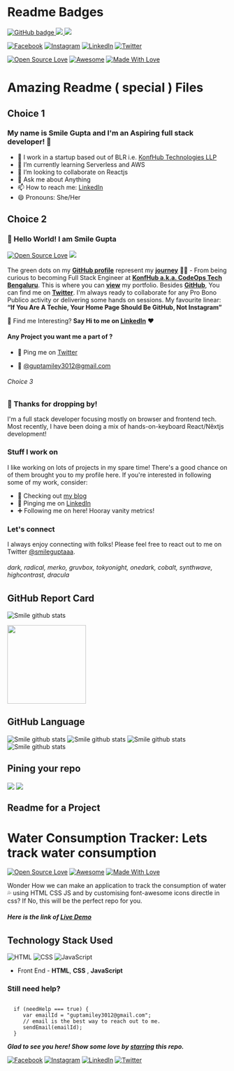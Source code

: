 # Readme Badges

<a href="https://github.com/julioarruda?tab=followers">
    <img src="https://img.shields.io/github/followers/smilegupta?label=Followers&logo=GitHub&style=for-the-badge" alt="GitHub badge" />
  </a>
  <a href="http://twitter.com/julioarrudac">
    <img src="https://img.shields.io/twitter/follow/smileguptaaa?label=Twitter&logo=twitter&style=for-the-badge" />
  </a>
 <a href="http://youtube.com/c/julioarruda?sub_confirmation=1">
    <img src="https://img.shields.io/youtube/views/KSObxD557Tk?label=YouTube&logo=YouTube&style=for-the-badge" />
  </a> 
  
[![Facebook](https://img.shields.io/static/v1.svg?label=follow&message=@smileguptaaa&color=grey&logo=facebook&style=flat&logoColor=white&colorA=blue)](https://www.facebook.com/smileguptaaa)  [![Instagram](https://img.shields.io/static/v1.svg?label=follow&message=@smileguptaaa&color=grey&logo=instagram&style=flat&logoColor=white&colorA=blue)](https://www.instagram.com/smileguptaaa/) [![LinkedIn](https://img.shields.io/static/v1.svg?label=connect&message=@smilegupta&color=grey&logo=linkedin&style=flat&logoColor=white&colorA=blue)](https://www.linkedin.com/in/smilegupta/) [![Twitter](https://img.shields.io/static/v1.svg?label=connect&message=@smileguptaaa&color=grey&logo=twitter&style=flat&logoColor=white&colorA=blue)](https://twitter.com/smileguptaaa)

[![Open Source Love](https://badges.frapsoft.com/os/v2/open-source.svg?v=103)](https://github.com/smilegupta)
[![Awesome](https://cdn.rawgit.com/sindresorhus/awesome/d7305f38d29fed78fa85652e3a63e154dd8e8829/media/badge.svg)](https://github.com/smilegupta) [![Made With Love](https://img.shields.io/badge/Made%20With-Love-orange.svg)](https://github.com/smilegupta)

# Amazing Readme ( special ) Files

## Choice 1

### My name is Smile Gupta and I'm an Aspiring full stack developer! 👋
- 🔭 I work in a startup based out of BLR i.e. [KonfHub Technologies LLP](https://konfhub.com/)
- 🌱 I’m currently learning Serverless and AWS
- 👯 I’m looking to collaborate on Reactjs
- 💬 Ask me about Anything
- 📫 How to reach me:  [LinkedIn](https://www.linkedin.com/in/smilegupta/)
- 😄 Pronouns:  She/Her


## Choice 2

### 👋 Hello World! I am Smile Gupta 

[![Open Source Love](https://badges.frapsoft.com/os/v2/open-source.svg?v=103)](https://github.com/smilegupta) [![](https://cdn.rawgit.com/sindresorhus/awesome/d7305f38d29fed78fa85652e3a63e154dd8e8829/media/badge.svg)](https://github.com/smilegupta)
<br> <br>
The green dots on my [**GitHub profile**](https://github.com/smilegupta?tab=repositories) represent my [**journey**](https://fayz.in/stories/s/1569/0/?ckt_id=ZGL1ZGVk&title=Help_for_beginners_smile_gupta) :running_woman: - From being curious to becoming Full Stack Engineer at [**KonfHub a.k.a. CodeOps Tech Bengaluru**](https://konfhub.com/). This is where you can [**view**](https://smilegupta.github.io/portfolio-smilegupta/) my portfolio.  Besides [**GitHub**](https://github.com/smilegupta/), You can find me on [**Twitter**](https://twitter.com/smileguptaaa). I'm always ready to collaborate for any Pro Bono Publico activity or delivering some hands on sessions. 
My favourite linear: **“If You Are A Techie, Your Home Page Should Be GitHub, Not Instagram”**

:dart: Find me Interesting? 
**Say Hi to me on [LinkedIn](https://www.linkedin.com/in/smilegupta/)** :heart: 

#### Any Project you want me a part of ?

 - 👀 Ping me on [Twitter](https://twitter.com/smileguptaaa)

 - 💌 [@guptamiley3012@gmail.com](mailto:guptamiley3012@gmail.com)


###### Choice 3

### 👋 Thanks for dropping by!

I'm a full stack developer focusing mostly on browser and frontend tech. Most recently, I have been doing a mix of hands-on-keyboard React/Nẽxtjs development!

### Stuff I work on

I like working on lots of projects in my spare time! There's a good chance on of them brought you to my profile here. If you're interested in following some of my work, consider:

- 📝 Checking out [my blog](https://hashnode.com/@smilegupta)
- 👀 Pinging me on [LinkedIn](https://www.linkedin.com/in/smilegupta/)
- ➕ Following me on here! Hooray vanity metrics!

### Let's connect

I always enjoy connecting with folks! Please feel free to react out to me on Twitter [@smileguptaaa](https://twitter.com/smileguptaaa).

###### dark, radical, merko, gruvbox, tokyonight, onedark, cobalt, synthwave, highcontrast, dracula


## GitHub Report Card
 <img align="center" src="https://github-readme-stats.vercel.app/api?username=smilegupta&show_icons=true&include_all_commits=true&theme=material-palenight" alt="Smile github stats" />
 
 <img height="180em" src="https://github-readme-stats.vercel.app/api?username=smilegupta&show_icons=true&hide_border=true" /> </td>
 
 ## GitHub Language
  <img align="center" src="https://github-readme-stats.vercel.app/api/top-langs/?username=smilegupta&layout=compact&theme=material-palenight" alt="Smile github stats" />
  
 <img align="center" src="https://github-readme-stats.vercel.app/api/top-langs/?username=smilegupta&layout=compact" alt="Smile github stats" />
 
  <img align="center" src="https://github-readme-stats.vercel.app/api/top-langs/?username=smilegupta&theme=material-palenight" alt="Smile github stats" />
  
  <img align="center" src="https://github-readme-stats.vercel.app/api/top-langs/?username=smilegupta" alt="Smile github stats" />
  
  
  ## Pining your repo
  
  <img align="center" src="https://github-readme-stats.vercel.app/api/pin/?username=smilegupta&repo=Say-Hello-to-React-js&theme=material-palenight" />

<img align="center" src="https://github-readme-stats.vercel.app/api/pin/?username=smilegupta&repo=Say-Hello-to-React-js" />


## Readme for a Project


# Water Consumption  Tracker: Lets track water consumption
[![Open Source Love](https://badges.frapsoft.com/os/v2/open-source.svg?v=103)](https://github.com/smilegupta)
[![Awesome](https://cdn.rawgit.com/sindresorhus/awesome/d7305f38d29fed78fa85652e3a63e154dd8e8829/media/badge.svg)](https://github.com/smilegupta) [![Made With Love](https://img.shields.io/badge/Made%20With-Love-orange.svg)](https://github.com/smilegupta)

Wonder How we can make an application to track the consumption of water 💦  using HTML CSS JS and by customising font-awesome icons directle in css? If No, this will be the perfect repo for you.

###### **Here is the link of [Live Demo](https://smilegupta.github.io/Water-Tracking-App/)**


## Technology Stack Used

![HTML](https://img.shields.io/badge/frontend-html-orange.svg?logo=html5&style=flat-square) 
![CSS](https://img.shields.io/badge/frontend-css-yellowgreen.svg?logo=css3&style=flat-square)
![JavaScript](https://img.shields.io/badge/frontend-javascript-blue.svg?logo=javascript&style=flat-square) 


- Front End - **HTML**, **CSS** , **JavaScript**

### Still need help?

```

  if (needHelp === true) {
     var emailId = "guptamiley3012@gmail.com";
     // email is the best way to reach out to me.
     sendEmail(emailId);
  }

```

***Glad to see you here! Show some love by [starring](https://github.com/smilegupta/Water-Tracking-App/) this repo.***

[![Facebook](https://img.shields.io/static/v1.svg?label=follow&message=@smileguptaaa&color=grey&logo=facebook&style=flat&logoColor=white&colorA=blue)](https://www.facebook.com/smileguptaaa)  [![Instagram](https://img.shields.io/static/v1.svg?label=follow&message=@smileguptaaa&color=grey&logo=instagram&style=flat&logoColor=white&colorA=blue)](https://www.instagram.com/smileguptaaa/) [![LinkedIn](https://img.shields.io/static/v1.svg?label=connect&message=@smilegupta&color=grey&logo=linkedin&style=flat&logoColor=white&colorA=blue)](https://www.linkedin.com/in/smilegupta/) [![Twitter](https://img.shields.io/static/v1.svg?label=connect&message=@smileguptaaa&color=grey&logo=twitter&style=flat&logoColor=white&colorA=blue)](https://twitter.com/smileguptaaa)

  
